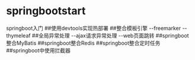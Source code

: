 # springbootstart
springboot入门
##使用devtools实现热部署
##整合模板引擎
    --freemarker
    --thymeleaf
##全局异常处理
    --ajax请求异常处理
    --web页面跳转
##springboot整合MyBatis
##springboot整合Redis
##springboot整合定时任务
##springboot中使用拦截器
